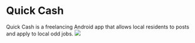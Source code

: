 # Quick Cash
Quick Cash is a freelancing Android app that allows local residents to posts and apply to local odd jobs.
![](https://mukaddim98.github.io/assets/img/quick-cash.jpeg) 
